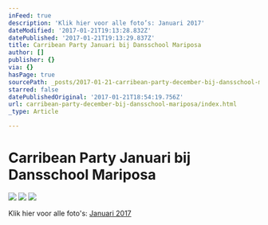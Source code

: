 ```yaml
---
inFeed: true
description: 'Klik hier voor alle foto’s: Januari 2017'
dateModified: '2017-01-21T19:13:28.832Z'
datePublished: '2017-01-21T19:13:29.837Z'
title: Carribean Party Januari bij Dansschool Mariposa
author: []
publisher: {}
via: {}
hasPage: true
sourcePath: _posts/2017-01-21-carribean-party-december-bij-dansschool-mariposa.md
starred: false
datePublishedOriginal: '2017-01-21T18:54:19.756Z'
url: carribean-party-december-bij-dansschool-mariposa/index.html
_type: Article

---
```

# Carribean Party Januari bij Dansschool Mariposa
![](https://the-grid-user-content.s3-us-west-2.amazonaws.com/d31d248e-d446-44a7-8302-629680b83b76.jpg)
![](https://the-grid-user-content.s3-us-west-2.amazonaws.com/0edaed32-6140-4d44-b20a-0ca271c6bf23.jpg)
![](https://the-grid-user-content.s3-us-west-2.amazonaws.com/b6cd4df2-fe5b-4578-bcde-36be070fe819.jpg)

Klik hier voor alle foto's: [Januari 2017][0]

[0]: http://dansschoolmariposa.tk/012017/ "Foto's Carribean Party  Januari"